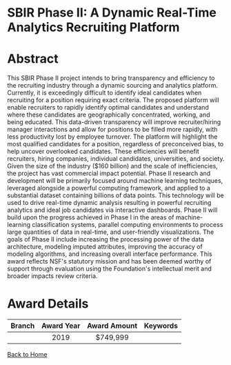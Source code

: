
SBIR Phase II: A Dynamic Real-Time Analytics Recruiting Platform
================================================================

# Abstract


This SBIR Phase II project intends to bring transparency and efficiency to the recruiting industry through a dynamic sourcing and analytics platform. Currently, it is exceedingly difficult to identify ideal candidates when recruiting for a position requiring exact criteria. The proposed platform will enable recruiters to rapidly identify optimal candidates and understand where these candidates are geographically concentrated, working, and being educated. This data-driven transparency will improve recruiter/hiring manager interactions and allow for positions to be filled more rapidly, with less productivity lost by employee turnover. The platform will highlight the most qualified candidates for a position, regardless of preconceived bias, to help uncover overlooked candidates. These efficiencies will benefit recruiters, hiring companies, individual candidates, universities, and society. Given the size of the industry ($160 billion) and the scale of inefficiencies, the project has vast commercial impact potential. Phase II research and development will be primarily focused around machine learning techniques, leveraged alongside a powerful computing framework, and applied to a substantial dataset containing billions of data points. This technology will be used to drive real-time dynamic analysis resulting in powerful recruiting analytics and ideal job candidates via interactive dashboards. Phase II will build upon the progress achieved in Phase I in the areas of machine-learning classification systems, parallel computing environments to process large quantities of data in real-time, and user-friendly visualizations. The goals of Phase II include increasing the processing power of the data architecture, modeling imputed attributes, improving the accuracy of modeling algorithms, and increasing overall interface performance. This award reflects NSF's statutory mission and has been deemed worthy of support through evaluation using the Foundation's intellectual merit and broader impacts review criteria.  

# Award Details

|Branch|Award Year|Award Amount|Keywords|
| :---: | :---: | :---: | :---: |
||2019|$749,999||
  
  


[Back to Home](https://github.com/chrischow/dod_sbir_awards/JT/#464)